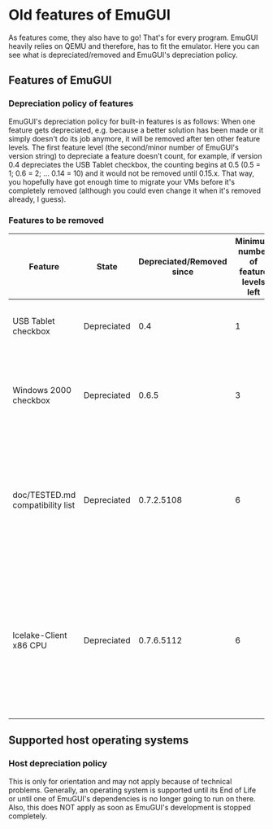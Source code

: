 # Old features of EmuGUI

As features come, they also have to go! That's for every program. EmuGUI heavily relies on QEMU and therefore, has to fit the emulator. Here you can see what is depreciated/removed and EmuGUI's depreciation policy.

## Features of EmuGUI

### Depreciation policy of features

EmuGUI's depreciation policy for built-in features is as follows: When one feature gets depreciated, e.g. because a better solution has been made or it simply doesn't do its job anymore, it will be removed after ten other feature levels. The first feature level (the second/minor number of EmuGUI's version string) to depreciate a feature doesn't count, for example, if version 0.4 depreciates the USB Tablet checkbox, the counting begins at 0.5 (0.5 = 1; 0.6 = 2; ... 0.14 = 10) and it would not be removed until 0.15.x. That way, you hopefully have got enough time to migrate your VMs before it's completely removed (although you could even change it when it's removed already, I guess).

### Features to be removed

| Feature | State | Depreciated/Removed since | Minimum number of feature levels left | Reason for depreciation |
| ------- | ----- | ------------------------- | ------------------------------------- | ----------------------- |
| USB Tablet checkbox | Depreciated | 0.4 | 1 | A combobox with more possibilities has been created |
| Windows 2000 checkbox | Depreciated | 0.6.5 | 3 | Rather prevents you from installing the OS in question than helping you |
| doc/TESTED.md compatibility list | Depreciated | 0.7.2.5108 | 6 | It's not very productive to use two versions of the same file. Please visit the EmuGUI wiki on the stable repository on GitHub instead. |
| Icelake-Client x86 CPU | Depreciated | 0.7.6.5112 | 6 | This CPU has been removed from QEMU 7.1 already, although EmuGUI is going to keep it for compatibility reasons (for now). Please change the CPU as soon as possible. |

## Supported host operating systems

### Host depreciation policy

This is only for orientation and may not apply because of technical problems. Generally, an operating system is supported until its End of Life or until one of EmuGUI's dependencies is no longer going to run on there. Also, this does NOT apply as soon as EmuGUI's development is stopped completely.